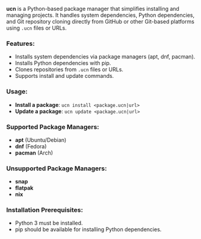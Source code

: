 **ucn** is a Python-based package manager that simplifies installing and managing projects. It handles system dependencies, Python dependencies, and Git repository cloning directly from GitHub or other Git-based platforms using `.ucn` files or URLs.

### Features:
- Installs system dependencies via package managers (apt, dnf, pacman).
- Installs Python dependencies with pip.
- Clones repositories from `.ucn` files or URLs.
- Supports install and update commands.

### Usage:
- **Install a package**: `ucn install <package.ucn|url>`
- **Update a package**: `ucn update <package.ucn|url>`

### Supported Package Managers:
- **apt** (Ubuntu/Debian)
- **dnf** (Fedora)
- **pacman** (Arch)

### Unsupported Package Managers:
- **snap**
- **flatpak**
- **nix**

### Installation Prerequisites:
- Python 3 must be installed.
- pip should be available for installing Python dependencies.

